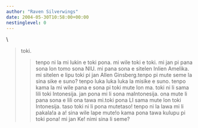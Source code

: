 ```yaml
---
author: "Raven Silverwings"
date: 2004-05-30T10:58:00+00:00
nestinglevel: 0
---
```

\
> toki.
>> tenpo ni la mi lukin e toki pona. mi wile toki e toki.
>> mi jan pi pana sona lon tomo sona NIU. mi pana sona e sitelen Inlien Amelika. mi sitelen e lipu toki pi jan Allen Ginsberg.tenpo pi mute seme la sina sike e suno? tenpo luka luka luka la misike e suno. tenpo kama la mi wile pana e sona pi toki mute lon ma.
> toki ni li sama lili toki Intonesija. jan pona mi li sona maIntonesija. ona mute li pana sona e lili ona tawa mi.toki pona LI sama mute lon toki Intonesija. taso toki ni li pona mutetaso!
> tenpo ni la lawa mi li pakala!a a a! sina wile lape mute!o kama pona tawa kulupu pi toki pona! mi jan Ke! nimi sina li seme?